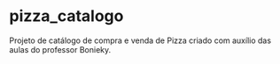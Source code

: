 # pizza_catalogo
Projeto de catálogo de compra e venda de Pizza criado  com auxílio das aulas do professor Bonieky.
